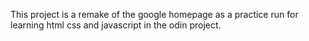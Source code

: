 This project is a remake of the google homepage as a practice run for learning html css and javascript in the odin project.
